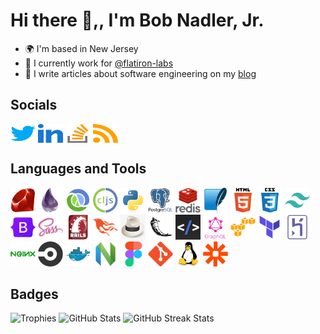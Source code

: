 # Hi there 👋,, I'm Bob Nadler, Jr.

- 🌍  I'm based in New Jersey
- 🏢  I currently work for [@flatiron-labs](https://github.com/flatiron-labs)
- 📝  I write articles about software engineering on my [blog](https://bobnadler.com)

## Socials
<div align="left">
    <a href="https://twitter.com/bnadlerjr" target="blank"><img align="center" src="https://raw.githubusercontent.com/bnadlerjr/bnadlerjr/main/icons/twitter.svg" alt="bnadlerjr" height="30" width="40" /></a>
    <a href="https://www.linkedin.com/in/bobnadlerjr" target="blank"><img align="center" src="https://raw.githubusercontent.com/bnadlerjr/bnadlerjr/main/icons/linked-in.svg" alt="bnadlerjr" height="30" width="40" /></a>
    <a href="https://stackoverflow.com/users/117430/bob-nadler" target="blank"><img align="center" src="https://raw.githubusercontent.com/bnadlerjr/bnadlerjr/main/icons/stack-overflow.svg" alt="bnadlerjr" height="30" width="40" /></a>
    <a href="https://bobnadler.com/feed.xml" target="blank"><img align="center" src="https://raw.githubusercontent.com/bnadlerjr/bnadlerjr/main/icons/rss.svg" alt="https://bobnadler.com/feed.xml" height="30" width="40" /></a>  
</div>

## Languages and Tools
<div align="left">
    <img src="https://raw.githubusercontent.com/bnadlerjr/bnadlerjr/main/icons/ruby-original.svg" alt="Ruby" width="40" height="40"/>
    <img src="https://raw.githubusercontent.com/bnadlerjr/bnadlerjr/main/icons/elixir-original.svg" alt="Elixir" width="40" height="40"/>
    <img src="https://raw.githubusercontent.com/bnadlerjr/bnadlerjr/main/icons/clojure-original.svg" alt="Clojure" width="40" height="40"/>
    <img src="https://raw.githubusercontent.com/bnadlerjr/bnadlerjr/main/icons/clojurescript-original.svg" alt="Clojurescript" width="40" height="40"/>
    <img src="https://raw.githubusercontent.com/bnadlerjr/bnadlerjr/main/icons/python-original.svg" alt="Python" width="40" height="40"/>
    <img src="https://raw.githubusercontent.com/bnadlerjr/bnadlerjr/main/icons/postgresql-original-wordmark.svg" alt="PostgreSQL" width="40" height="40"/>
    <img src="https://raw.githubusercontent.com/bnadlerjr/bnadlerjr/main/icons/redis-original-wordmark.svg" alt="Redis" width="40" height="40"/>
    <img src="https://raw.githubusercontent.com/bnadlerjr/bnadlerjr/main/icons/sqlite-original.svg" alt="Sqlite" width="40" height="40"/>
    <img src="https://raw.githubusercontent.com/bnadlerjr/bnadlerjr/main/icons/html5-original-wordmark.svg" alt="HTML5" width="40" height="40"/>
    <img src="https://raw.githubusercontent.com/bnadlerjr/bnadlerjr/main/icons/css3-original-wordmark.svg" alt="CSS3" width="40" height="40"/>
    <img src="https://raw.githubusercontent.com/bnadlerjr/bnadlerjr/main/icons/tailwindcss-plain.svg" alt="Tailwind" width="40" height="40"/>
    <img src="https://raw.githubusercontent.com/bnadlerjr/bnadlerjr/main/icons/bootstrap-original.svg" alt="Bootstrap" width="40" height="40"/>
    <img src="https://raw.githubusercontent.com/bnadlerjr/bnadlerjr/main/icons/sass-original.svg" alt="Sass" width="40" height="40"/>
    <img src="https://raw.githubusercontent.com/bnadlerjr/bnadlerjr/main/icons/rails-original-wordmark.svg" alt="Rails" width="40" height="40"/>
    <img src="https://raw.githubusercontent.com/bnadlerjr/bnadlerjr/main/icons/phoenix-original.svg" alt="Phoenix" width="40" height="40"/>
    <img src="https://raw.githubusercontent.com/bnadlerjr/bnadlerjr/main/icons/sinatra-logo.png" alt="Sinatra" width="40" height="40"/>
    <img src="https://raw.githubusercontent.com/bnadlerjr/bnadlerjr/main/icons/flask-original.svg" alt="Flask" width="40" height="40"/>
    <img src="https://raw.githubusercontent.com/bnadlerjr/bnadlerjr/main/icons/htmx-logo.webp" alt="HTMX" width="40" height="40"/>
    <img src="https://raw.githubusercontent.com/bnadlerjr/bnadlerjr/main/icons/graphql-plain-wordmark.svg" alt="GraphQL" width="40" height="40"/>
    <img src="https://raw.githubusercontent.com/bnadlerjr/bnadlerjr/main/icons/amazonwebservices-original.svg" alt="AWS" width="40" height="40"/>
    <img src="https://raw.githubusercontent.com/bnadlerjr/bnadlerjr/main/icons/terraform-original.svg" alt="Terraform" width="40" height="40"/>
    <img src="https://raw.githubusercontent.com/bnadlerjr/bnadlerjr/main/icons/heroku-original.svg" alt="Heroku" width="40" height="40"/>
    <img src="https://raw.githubusercontent.com/bnadlerjr/bnadlerjr/main/icons/nginx-original.svg" alt="nginx" width="40" height="40"/>
    <img src="https://raw.githubusercontent.com/bnadlerjr/bnadlerjr/main/icons/circleci-plain.svg" alt="CircleCI" width="40" height="40"/>
    <img src="https://raw.githubusercontent.com/bnadlerjr/bnadlerjr/main/icons/docker-original.svg" alt="Docker" width="40" height="40"/>
    <img src="https://raw.githubusercontent.com/bnadlerjr/bnadlerjr/main/icons/neovim-logo.png" alt="Neovim" width="40" height="40"/>
    <img src="https://raw.githubusercontent.com/bnadlerjr/bnadlerjr/main/icons/figma-original.svg" alt="Figma" width="40" height="40"/>
    <img src="https://raw.githubusercontent.com/bnadlerjr/bnadlerjr/main/icons/git-original.svg" alt="Git" width="40" height="40"/>
    <img src="https://raw.githubusercontent.com/bnadlerjr/bnadlerjr/main/icons/linux-original.svg" alt="Linux" width="40" height="40"/>
    <img src="https://raw.githubusercontent.com/bnadlerjr/bnadlerjr/main/icons/zapier-icon.svg" alt="Zapier" width="40" height="40"/>
</div>

## Badges
![Trophies](https://github-profile-trophy.vercel.app/?username=bnadlerjr&margin-w=15&margin-h=15&column=6)
![GitHub Stats](https://github-readme-stats.vercel.app/api/top-langs?username=bnadlerjr&show_icons=true&locale=en&layout=compact)
![GitHub Streak Stats](https://github-readme-streak-stats.herokuapp.com/?user=bnadlerjr)
